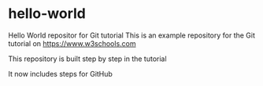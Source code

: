 # hello-world
Hello World repositor for Git tutorial This is an example repository for the Git tutorial on https://www.w3schools.com

This repository is built step by step in the tutorial

It now includes steps for GitHub
